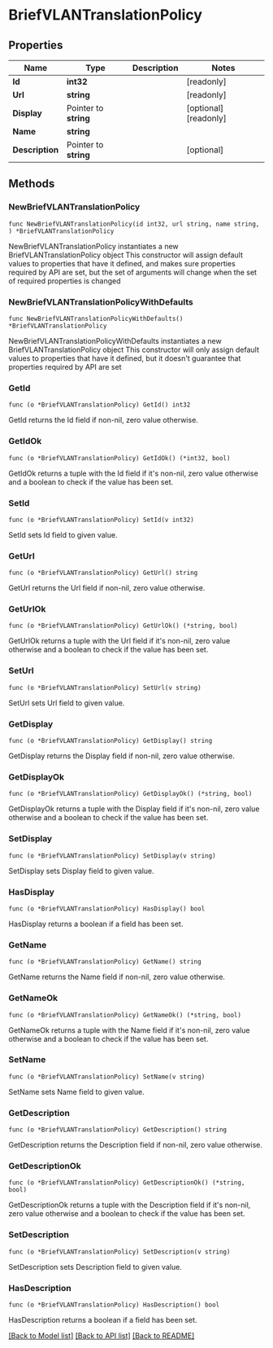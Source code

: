 # BriefVLANTranslationPolicy

## Properties

Name | Type | Description | Notes
------------ | ------------- | ------------- | -------------
**Id** | **int32** |  | [readonly] 
**Url** | **string** |  | [readonly] 
**Display** | Pointer to **string** |  | [optional] [readonly] 
**Name** | **string** |  | 
**Description** | Pointer to **string** |  | [optional] 

## Methods

### NewBriefVLANTranslationPolicy

`func NewBriefVLANTranslationPolicy(id int32, url string, name string, ) *BriefVLANTranslationPolicy`

NewBriefVLANTranslationPolicy instantiates a new BriefVLANTranslationPolicy object
This constructor will assign default values to properties that have it defined,
and makes sure properties required by API are set, but the set of arguments
will change when the set of required properties is changed

### NewBriefVLANTranslationPolicyWithDefaults

`func NewBriefVLANTranslationPolicyWithDefaults() *BriefVLANTranslationPolicy`

NewBriefVLANTranslationPolicyWithDefaults instantiates a new BriefVLANTranslationPolicy object
This constructor will only assign default values to properties that have it defined,
but it doesn't guarantee that properties required by API are set

### GetId

`func (o *BriefVLANTranslationPolicy) GetId() int32`

GetId returns the Id field if non-nil, zero value otherwise.

### GetIdOk

`func (o *BriefVLANTranslationPolicy) GetIdOk() (*int32, bool)`

GetIdOk returns a tuple with the Id field if it's non-nil, zero value otherwise
and a boolean to check if the value has been set.

### SetId

`func (o *BriefVLANTranslationPolicy) SetId(v int32)`

SetId sets Id field to given value.


### GetUrl

`func (o *BriefVLANTranslationPolicy) GetUrl() string`

GetUrl returns the Url field if non-nil, zero value otherwise.

### GetUrlOk

`func (o *BriefVLANTranslationPolicy) GetUrlOk() (*string, bool)`

GetUrlOk returns a tuple with the Url field if it's non-nil, zero value otherwise
and a boolean to check if the value has been set.

### SetUrl

`func (o *BriefVLANTranslationPolicy) SetUrl(v string)`

SetUrl sets Url field to given value.


### GetDisplay

`func (o *BriefVLANTranslationPolicy) GetDisplay() string`

GetDisplay returns the Display field if non-nil, zero value otherwise.

### GetDisplayOk

`func (o *BriefVLANTranslationPolicy) GetDisplayOk() (*string, bool)`

GetDisplayOk returns a tuple with the Display field if it's non-nil, zero value otherwise
and a boolean to check if the value has been set.

### SetDisplay

`func (o *BriefVLANTranslationPolicy) SetDisplay(v string)`

SetDisplay sets Display field to given value.

### HasDisplay

`func (o *BriefVLANTranslationPolicy) HasDisplay() bool`

HasDisplay returns a boolean if a field has been set.

### GetName

`func (o *BriefVLANTranslationPolicy) GetName() string`

GetName returns the Name field if non-nil, zero value otherwise.

### GetNameOk

`func (o *BriefVLANTranslationPolicy) GetNameOk() (*string, bool)`

GetNameOk returns a tuple with the Name field if it's non-nil, zero value otherwise
and a boolean to check if the value has been set.

### SetName

`func (o *BriefVLANTranslationPolicy) SetName(v string)`

SetName sets Name field to given value.


### GetDescription

`func (o *BriefVLANTranslationPolicy) GetDescription() string`

GetDescription returns the Description field if non-nil, zero value otherwise.

### GetDescriptionOk

`func (o *BriefVLANTranslationPolicy) GetDescriptionOk() (*string, bool)`

GetDescriptionOk returns a tuple with the Description field if it's non-nil, zero value otherwise
and a boolean to check if the value has been set.

### SetDescription

`func (o *BriefVLANTranslationPolicy) SetDescription(v string)`

SetDescription sets Description field to given value.

### HasDescription

`func (o *BriefVLANTranslationPolicy) HasDescription() bool`

HasDescription returns a boolean if a field has been set.


[[Back to Model list]](../README.md#documentation-for-models) [[Back to API list]](../README.md#documentation-for-api-endpoints) [[Back to README]](../README.md)


